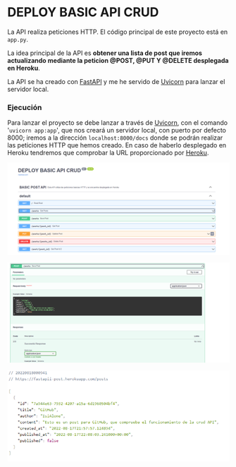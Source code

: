 # DEPLOY BASIC API CRUD

La API realiza peticiones HTTP. El código principal de este proyecto está en `app.py`.

La idea principal de la API es **obtener una lista de post que iremos actualizando mediante la peticion @POST, @PUT Y @DELETE desplegada en Heroku**.

La API se ha creado con [FastAPI](https://fastapi.tiangolo.com/) y me he servido de [Uvicorn](https://www.uvicorn.org/) para lanzar el servidor local.


### Ejecución

Para lanzar el proyecto se debe lanzar a través de [Uvicorn](https://www.uvicorn.org/), con el comando '`uvicorn app:app`', que nos creará un servidor local, con puerto por defecto 8000; iremos a la dirección `localhost:8000/docs` donde se podrán realizar las peticiones HTTP que hemos creado. En caso de haberlo desplegado en Heroku tendremos que comprobar la URL proporcionado por [Heroku](https://dashboard.heroku.com/apps).

![Alt text](/images/basic-api-crud-1.png)

![Alt text](/images/basic-api-crud-2.png)

![Alt text](/images/basic-api-crud-3.png)


